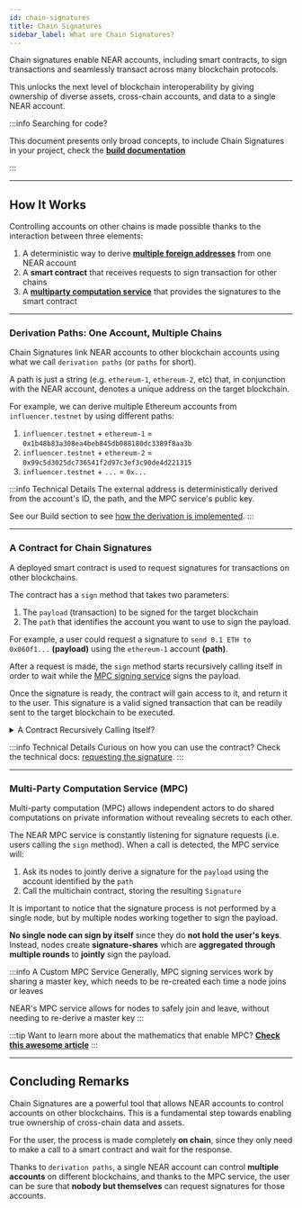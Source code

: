 ```yaml
---
id: chain-signatures
title: Chain Signatures
sidebar_label: What are Chain Signatures?
---
```


Chain signatures enable NEAR accounts, including smart contracts, to sign transactions and seamlessly transact across many blockchain protocols.

This unlocks the next level of blockchain interoperability by giving ownership of diverse assets, cross-chain accounts, and data to a single NEAR account.

:::info Searching for code?

This document presents only broad concepts, to include Chain Signatures in your project, check the [**build documentation**](../../8.abstraction/chain-signatures.md)

:::

---

## How It Works

Controlling accounts on other chains is made possible thanks to the interaction between three elements:

1. A deterministic way to derive [**multiple foreign addresses**](#one-account-multiple-chains) from one NEAR account
2. A **smart contract** that receives requests to sign transaction for other chains
3. A [**multiparty computation service**](#multi-party-computation-service-mpc) that provides the signatures to the smart contract

<hr class="subsection" />

### Derivation Paths: One Account, Multiple Chains
Chain Signatures link NEAR accounts to other blockchain accounts using what we call `derivation paths` (or `paths` for short). 

A path is just a string (e.g. `ethereum-1`, `ethereum-2`, etc) that, in conjunction with the NEAR account, denotes a unique address on the target blockchain.

For example, we can derive multiple Ethereum accounts from `influencer.testnet` by using different paths:

  1. `influencer.testnet` + `ethereum-1` = `0x1b48b83a308ea4beb845db088180dc3389f8aa3b`
  2. `influencer.testnet` + `ethereum-2` = `0x99c5d3025dc736541f2d97c3ef3c90de4d221315`
  3. `influencer.testnet` + `...` = `0x...` 

:::info Technical Details
The external address is deterministically derived from the account's ID, the path, and the MPC service's public key.

See our Build section to see [how the derivation is implemented](../../8.abstraction/chain-signatures.md#1-deriving-the-foreign-address).
:::

<hr class="subsection" />

### A Contract for Chain Signatures
A deployed smart contract is used to request signatures for transactions on other blockchains.

The contract has a `sign` method that takes two parameters:
  1. The `payload` (transaction) to be signed for the target blockchain
  2. The `path` that identifies the account you want to use to sign the payload.

For example, a user could request a signature to `send 0.1 ETH to 0x060f1...` **(payload)** using the `ethereum-1` account **(path)**.

After a request is made, the `sign` method starts recursively calling itself in order to wait while the [MPC signing service](#multi-party-computation-service-mpc) signs the payload. 

Once the signature is ready, the contract will gain access to it, and return it to the user. This signature is a valid signed transaction that can be readily sent to the target blockchain to be executed.

<details>
<summary> A Contract Recursively Calling Itself? </summary>

NEAR smart contracts are unable to halt execution and await the completion of a process. To solve this, one can make the contract call itself again and again checking on each iteration if the result is ready.

Note that each call will take one block, and thus result on ~1s of waiting. After some time the contract will either return a result - since somebody external provided it - or run out of GAS waiting.

</details>

:::info Technical Details
Curious on how you can use the contract? Check the technical docs: [requesting the signature](../../8.abstraction/chain-signatures.md#3-requesting-the-signature).
:::

<hr class="subsection" />

### Multi-Party Computation Service (MPC)
Multi-party computation (MPC) allows independent actors to do shared computations on private information without revealing secrets to each other.

The NEAR MPC service is constantly listening for signature requests (i.e. users calling the `sign` method). When a call is detected, the MPC service will:
  1. Ask its nodes to jointly derive a signature for the `payload` using the account identified by the `path`
  2. Call the multichain contract, storing the resulting `Signature`

It is important to notice that the signature process is not performed by a single node, but by multiple nodes working together to sign the payload.

**No single node can sign by itself** since they do **not hold the user's keys**. Instead, nodes create **signature-shares** which are **aggregated through multiple rounds** to **jointly** sign the payload.

:::info A Custom MPC Service
Generally, MPC signing services work by sharing a master key, which needs to be re-created each time a node joins or leaves

NEAR's MPC service allows for nodes to safely join and leave, without needing to re-derive a master key
:::

:::tip
Want to learn more about the mathematics that enable MPC? [**Check this awesome article**](https://www.zellic.io/blog/mpc-from-scratch/)
:::

---

## Concluding Remarks
Chain Signatures are a powerful tool that allows NEAR accounts to control accounts on other blockchains. This is a fundamental step towards enabling true ownership of cross-chain data and assets.

For the user, the process is made completely **on chain**, since they only need to make a call to a smart contract and wait for the response.

Thanks to `derivation paths`, a single NEAR account can control **multiple accounts** on different blockchains, and thanks to the MPC service, the user can be sure that **nobody but themselves** can request signatures for those accounts.

